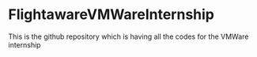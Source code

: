 # FlightawareVMWareInternship

This is the github repository which is having all the codes for the VMWare internship
